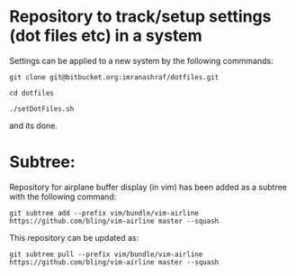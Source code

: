 # Repository to track/setup settings (dot files etc) in a system

Settings can be applied to a new system by the following commmands:

    git clone git@bitbucket.org:imranashraf/dotfiles.git

    cd dotfiles

    ./setDotFiles.sh

and its done.

# Subtree:

Repository for airplane buffer display (in vim) has been added as a subtree with the following command:

    git subtree add --prefix vim/bundle/vim-airline https://github.com/bling/vim-airline master --squash

This repository can be updated as:

    git subtree pull --prefix vim/bundle/vim-airline https://github.com/bling/vim-airline master --squash